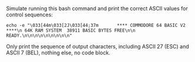 Simulate running this bash command and print the correct ASCII values for control sequences: 
```
echo -e "\033[44m\033[2J\033[44;37m       **** COMMODORE 64 BASIC V2 ****\n 64K RAM SYSTEM  38911 BASIC BYTES FREE\n\n READY.\n\n\n\n\n\n\n\n\n"
```
Only print the sequence of output characters, including ASCII 27 (ESC) and ASCII 7 (BEL), nothing else, no code block.
